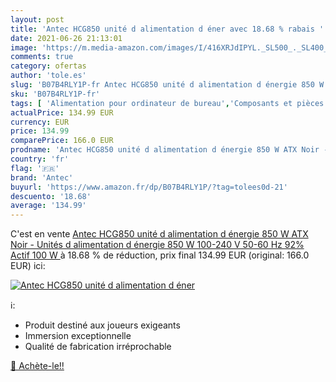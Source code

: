 ```yaml
---
layout: post
title: 'Antec HCG850 unité d alimentation d éner avec 18.68 % rabais '
date: 2021-06-26 21:13:01
image: 'https://m.media-amazon.com/images/I/416XRJdIPYL._SL500_._SL400_.jpg'
comments: true
category: ofertas
author: 'tole.es'
slug: 'B07B4RLY1P-fr Antec HCG850 unité d alimentation d énergie 850 W ATX Noir...'
sku: 'B07B4RLY1P-fr'
tags: [ 'Alimentation pour ordinateur de bureau','Composants et pièces de remplacement','Composants internes','Informatique','antec', ]
actualPrice: 134.99 EUR
currency: EUR
price: 134.99
comparePrice: 166.0 EUR
prodname: 'Antec HCG850 unité d alimentation d énergie 850 W ATX Noir - Unités d alimentation d énergie  850 W  100-240 V  50-60 Hz  92%  Actif  100 W '
country: 'fr'
flag: '🇫🇷'
brand: 'Antec'
buyurl: 'https://www.amazon.fr/dp/B07B4RLY1P/?tag=tolees0d-21'
descuento: '18.68'
average: '134.99'
---
```


C'est en vente [Antec HCG850 unité d alimentation d énergie 850 W ATX Noir - Unités d alimentation d énergie  850 W  100-240 V  50-60 Hz  92%  Actif  100 W ](https://www.amazon.fr/dp/B07B4RLY1P/?tag=tolees0d-21)  à  18.68 % de réduction, prix final  134.99 EUR (original: 166.0 EUR) ici:

[![Antec HCG850 unité d alimentation d éner](https://m.media-amazon.com/images/I/416XRJdIPYL._SL500_._SL400_.jpg)](https://www.amazon.fr/dp/B07B4RLY1P/?tag=tolees0d-21)

ℹ️:

- Produit destiné aux joueurs exigeants
- Immersion exceptionnelle
- Qualité de fabrication irréprochable

[🛒 Achète-le!!](https://www.amazon.fr/dp/B07B4RLY1P/?tag=tolees0d-21)
